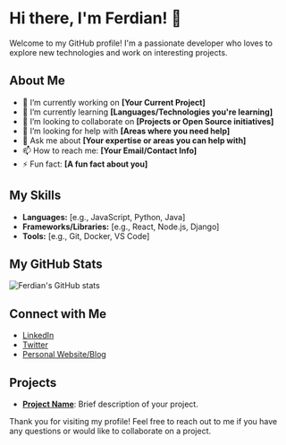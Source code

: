 # Hi there, I'm Ferdian! 👋

Welcome to my GitHub profile! I'm a passionate developer who loves to explore new technologies and work on interesting projects.

## About Me

- 🔭 I’m currently working on **[Your Current Project]**
- 🌱 I’m currently learning **[Languages/Technologies you're learning]**
- 👯 I’m looking to collaborate on **[Projects or Open Source initiatives]**
- 🤔 I’m looking for help with **[Areas where you need help]**
- 💬 Ask me about **[Your expertise or areas you can help with]**
- 📫 How to reach me: **[Your Email/Contact Info]**
- ⚡ Fun fact: **[A fun fact about you]**

## My Skills

- **Languages:** [e.g., JavaScript, Python, Java]
- **Frameworks/Libraries:** [e.g., React, Node.js, Django]
- **Tools:** [e.g., Git, Docker, VS Code]

## My GitHub Stats

![Ferdian's GitHub stats](https://github-readme-stats.vercel.app/api?username=imferdian&show_icons=true&theme=radical)

## Connect with Me

- [LinkedIn](https://www.linkedin.com/in/your-profile)
- [Twitter](https://twitter.com/your-profile)
- [Personal Website/Blog](https://yourwebsite.com)

## Projects

- **[Project Name](https://github.com/imferdian/project-name)**: Brief description of your project.

Thank you for visiting my profile! Feel free to reach out to me if you have any questions or would like to collaborate on a project.
